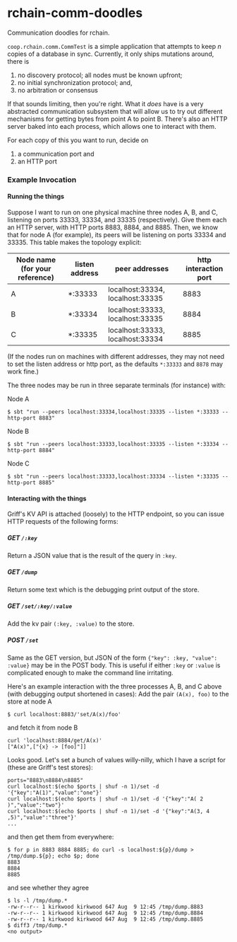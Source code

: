 # rchain-comm-doodles
Communication doodles for rchain.

`coop.rchain.comm.CommTest` is a simple application that attempts to keep _n_ copies of a database in sync. Currently, it only ships mutations around, there is
 1. no discovery protocol; all nodes must be known upfront;
 1. no initial synchronization protocol; and,
 1. no arbitration or consensus
 
If that sounds limiting, then you're right. What it _does_ have is a
very abstracted communication subsystem that will allow us to try out
different mechanisms for getting bytes from point A to point
B. There's also an HTTP server baked into each process, which allows
one to interact with them.

For each copy of this you want to run, decide on
 1. a communication port and
 1. an HTTP port

### Example Invocation

#### Running the things

Suppose I want to run on one physical machine three nodes A, B, and C, listening on ports 33333, 33334, and 33335 (respectively). Give them each an HTTP server, with HTTP ports 8883, 8884, and 8885. Then, we know that for node A (for example), its peers will be listening on ports 33334 and 33335. This table makes the topology explicit:

| Node name (for your reference) | listen address | peer addresses | http interaction port |
| --- | --- | --- | --- |
| A | *:33333 | localhost:33334, localhost:33335 | 8883 |
| B | *:33334 | localhost:33333, localhost:33335 | 8884 |
| C | *:33335 | localhost:33333, localhost:33334 | 8885 |

(If the nodes run on machines with different addresses, they may not need to set the listen address or http port, as the defaults `*:33333` and `8878` may work fine.)

The three nodes may be run in three separate terminals (for instance) with:

Node A
```
$ sbt "run --peers localhost:33334,localhost:33335 --listen *:33333 --http-port 8883"
```

Node B
```
$ sbt "run --peers localhost:33333,localhost:33335 --listen *:33334 --http-port 8884"
```

Node C
```
$ sbt "run --peers localhost:33333,localhost:33334 --listen *:33335 --http-port 8885"
```

#### Interacting with the things
Griff's KV API is attached (loosely) to the HTTP endpoint, so you can issue HTTP requests of the following forms:

##### GET `/:key`
Return a JSON value that is the result of the query in `:key`.

##### GET `/dump`
Return some text which is the debugging print output of the store.

##### GET `/set/:key/:value`
Add the kv pair `(:key, :value)` to the store.

##### POST `/set`
Same as the GET version, but JSON of the form `{"key": :key, "value": :value}` may be in the POST body. This is useful if either `:key` or `:value` is complicated enough to make the command line irritating.

Here's an example interaction with the three processes A, B, and C above (with debugging output shortened in cases):
Add the pair `(A(x), foo)` to the store at node A
```
$ curl localhost:8883/'set/A(x)/foo'
```
and fetch it from node B
```
curl 'localhost:8884/get/A(x)'
["A(x)",["{x} -> [foo]"]]
```
Looks good. Let's set a bunch of values willy-nilly, which I have a script for (these are Griff's test stores):
```
ports="8883\n8884\n8885"
curl localhost:$(echo $ports | shuf -n 1)/set -d '{"key":"A(1)","value":"one"}'
curl localhost:$(echo $ports | shuf -n 1)/set -d '{"key":"A( 2  )","value":"two"}'
curl localhost:$(echo $ports | shuf -n 1)/set -d '{"key":"A(3, 4 ,5)","value":"three"}'
...
```
and then get them from everywhere:
```
$ for p in 8883 8884 8885; do curl -s localhost:${p}/dump > /tmp/dump.${p}; echo $p; done
8883
8884
8885
```
and see whether they agree
```
$ ls -l /tmp/dump.*
-rw-r--r-- 1 kirkwood kirkwood 647 Aug  9 12:45 /tmp/dump.8883
-rw-r--r-- 1 kirkwood kirkwood 647 Aug  9 12:45 /tmp/dump.8884
-rw-r--r-- 1 kirkwood kirkwood 647 Aug  9 12:45 /tmp/dump.8885
$ diff3 /tmp/dump.*
<no output>
```
